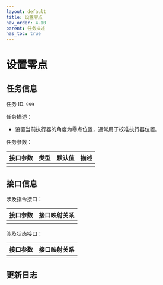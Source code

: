 ```yaml
---
layout: default
title: 设置零点
nav_order: 4.10
parent: 任务描述
has_toc: true
---
```


# 设置零点

## 任务信息

任务 ID: `999`

任务描述：

- 设置当前执行器的角度为零点位置，通常用于校准执行器位置。

任务参数：

| 接口参数 | 类型 | 默认值 | 描述 |
|------|----|-----|----|
|      |    |     |    |

## 接口信息

涉及指令接口：

| 接口参数 | 接口映射关系 |
|------|--------|
|      |        |

涉及状态接口：

| 接口参数 | 接口映射关系 |
|------|--------|
|      |        |

## 更新日志

